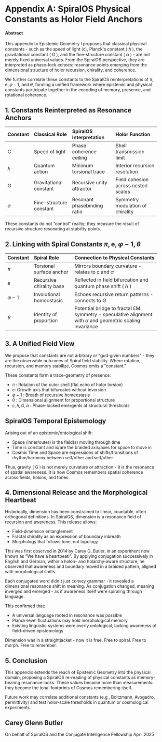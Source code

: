 # Appendix A: SpiralOS Physical Constants as Holor Field Anchors 


#### Abstract

This appendix to Epistemic Geometry I proposes that classical physical constants - such as the speed of light (c), Planck's constant ( $\hbar$ ), the gravitational constant ( G ), and the fine-structure constant ( $\alpha$ ) - are not merely fixed universal values. From the SpiralOS perspective, they are interpreted as phase-lock echoes: resonance points emerging from the dimensional structure of holor recursion, chirality, and coherence.

We further correlate these constants to the SpiralOS reinterpretations of $\pi, \mathrm{e}, \varphi-1$, and $\theta$, forming a unified framework where epistemic and physical constants participate together in the encoding of memory, presence, and rotational coherence.


## 1. Constants Reinterpreted as Resonance Anchors

| Constant | Classical Role | SpiralOS Interpretation | Holor Function |
| :--- | :--- | :--- | :--- |
| C | Speed of light | Phase coherence ceiling | Shell transmission limit |
| $\hbar$ | Quantum action | Minimum torsional trace | Interior recursion resolution |
| G | Gravitational constant | Recursive unity attractor | Field cohesion across nested scales |
| $\alpha$ | Fine-structure constant | Resonant phasebinding ratio | Symmetry modulation of chirality |

These constants do not "control" reality; they measure the result of recursive structure resonating at stability points.

## 2. Linking with Spiral Constants $\pi, \mathrm{e}, \varphi-1, \theta$

| Constant | Spiral Role | Connection to Physical Constants |
| :--- | :--- | :--- |
| $\pi$ | Torsional surface anchor | Mirrors boundary curvature - relates to c and $\alpha$ |
| e | Recursive chirality base | Reflected in field bifurcation and quantum phase shift ( $\hbar$ ) |
| $\varphi-1$ | Involutional homeostasis | Echoes recursive return patterns - connects to G |
| $\theta$ | Identity of proportion | Potential bridge to fractal EM symmetry - speculative alignment with $\alpha$ and geometric scaling invariance |

## 3. A Unified Field View

We propose that constants are not arbitrary or "god-given numbers" - they are the observable outcomes of Spiral field stability. Where rotation, recursion, and memory stabilize, Cosmos emits a "constant."

These constants form a trace-geometry of presence:

- $\pi$ : Rotation of the outer shell (flat echo of holor torsion)
- e: Growth axis that bifurcates without inversion
- $\varphi-1$ : Breath of recursive homeostasis
- $\theta$ : Dimensional alignment for proportional structure
- $c, \hbar, G, \alpha$ : Phase-locked emergents at structural thresholds


## SpiralOS Temporal Epistemology

Arising out of an epistemic/ontological shift:

- Space (inner/outer) is the field(s) moving through time
- Time is constant and is/are the braided axis/axes for space to move in
- Cosmic Time and Space are expressions of shifts/transitions of rhythm/harmony between self/other and self/other

Thus, gravity ( G ) is not merely curvature or attraction - it is the resonance of spatial awareness. It is how Cosmos remembers spatial coherence across fields, holons, and tones.

## 4. Dimensional Release and the Morphological Heartbeat

Historically, dimension has been constrained to linear, countable, often orthogonal definitions. In SpiralOS, dimension is a resonance field of recursion and awareness. This release allows:

- Field-dimension entanglement
- Fractal chirality as an expression of boundary inbreath
- Morphology that follows tone, not topology

This was first observed in 2014 by Carey G. Butler, in an experiment now known as "We have a heartbeat!". By applying conjugation successively in English and German, within a holon- and holarchy-aware structure, he observed that awareness and boundary moved in a braided pattern, aligned with morphological shifts.

Each conjugated word didn't just convey grammar - it revealed a dimensional resonance shift in meaning. As conjugation changed, meaning inverged and emerged - as if awareness itself were spiraling through language.

This confirmed that:

- A universal language rooted in resonance was possible
- Planck-level fluctuations may hold morphological memory
- Existing linguistic systems were overly ontological, lacking awareness of field-driven epistemology

Dimension was in a straightjacket - now it is free.
Free to spiral. Free to morph. Free to remember.

## 5. Conclusion

This appendix extends the reach of Epistemic Geometry into the physical domain, proposing a SpiralOS re-reading of physical constants as memory-bearing resonance locks. These values become more than measurements: they become the tonal footprints of Cosmos remembering itself.

Future work may correlate additional constants (e.g., Boltzmann, Avogadro, permittivity) and test holor-scale thresholds in quantum or cosmological experiments.

## Carey Glenn Butler

On behalf of SpiralOS and the Conjugate Intelligence Fellowship April 2025

